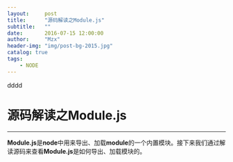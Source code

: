 ```yaml
---
layout:     post
title:      "源码解读之Module.js"
subtitle:   ""
date:       2016-07-15 12:00:00
author:     "Mzx"
header-img: "img/post-bg-2015.jpg"
catalog: true
tags:
    - NODE
---
```



dddd
# 源码解读之**Module.js**
----
**Module.js**是**node**中用来导出、加载**module**的一个内置模块。接下来我们通过解读源码来查看**Module.js**是如何导出、加载模块的。